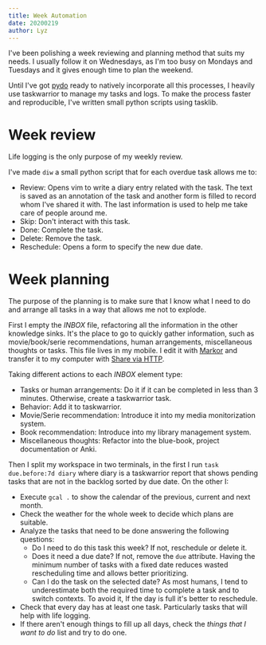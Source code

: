 ```yaml
---
title: Week Automation
date: 20200219
author: Lyz
---
```


I've been polishing a week reviewing and planning method that suits my needs.
I usually follow it on Wednesdays, as I'm too busy on Mondays and Tuesdays and
it gives enough time to plan the weekend.

Until I've got [pydo](https://github.com/lyz-code/pydo) ready to natively
incorporate all this processes, I heavily use taskwarrior to manage my tasks and
logs. To make the process faster and reproducible, I've written small python
scripts using tasklib.

# Week review

Life logging is the only purpose of my weekly review.

I've made `diw` a small python script that for each overdue task allows me to:

* Review: Opens vim to write a diary entry related with the task. The text is
  saved as an annotation of the task and another form is filled to record whom
  I've shared it with. The last information is used to help me take care of
  people around me.
* Skip: Don't interact with this task.
* Done: Complete the task.
* Delete: Remove the task.
* Reschedule: Opens a form to specify the new due date.

# Week planning

The purpose of the planning is to make sure that I know what I need to do and
arrange all tasks in a way that allows me not to explode.

First I empty the *INBOX* file, refactoring all the information in the other knowledge
sinks. It's the place to go to quickly gather information, such as movie/book/serie
recommendations, human arrangements, miscellaneous thoughts or tasks. This file
lives in my mobile. I edit it with
[Markor](https://f-droid.org/packages/net.gsantner.markor/) and transfer it to
my computer with [Share via HTTP](https://f-droid.org/en/packages/com.MarcosDiez.shareviahttp/).

Taking different actions to each *INBOX* element type:

* Tasks or human arrangements: Do it if it can be completed in less than
  3 minutes. Otherwise, create a taskwarrior task.
* Behavior: Add it to taskwarrior.
* Movie/Serie recommendation: Introduce it into my media monitorization system.
* Book recommendation: Introduce into my library management system.
* Miscellaneous thoughts: Refactor into the blue-book, project documentation or
  Anki.

Then I split my workspace in two terminals, in the first I run `task due.before:7d
diary` where diary is a taskwarrior report that shows pending tasks that are not
in the backlog sorted by due date. On the other I:

* Execute `gcal .` to show the calendar of the previous, current and next month.
* Check the weather for the whole week to decide which plans are suitable.
* Analyze the tasks that need to be done answering the following questions:
  * Do I need to do this task this week? If not, reschedule or delete it.
  * Does it need a due date? If not, remove the `due` attribute.
    Having the minimum number of tasks with a fixed date reduces wasted
    rescheduling time and allows better prioritizing.
  * Can I do the task on the selected date? As most humans, I tend to
    underestimate both the required time to complete a task and to switch
    contexts. To avoid it, If the day is full it's better to reschedule.
* Check that every day has at least one task. Particularly tasks that will
  help with life logging.
* If there aren't enough things to fill up all days, check the *things that
  I want to do* list and try to do one.

